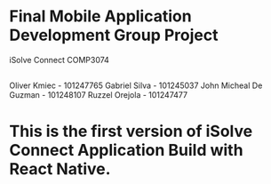 # Final Mobile Application Development Group Project
iSolve Connect
COMP3074

## 
Oliver Kmiec - 101247765
Gabriel Silva - 101245037
John Micheal De Guzman - 101248107
Ruzzel Orejola - 101247477

# This is the first version of iSolve Connect Application Build with React Native.

